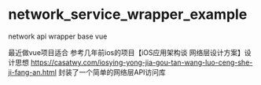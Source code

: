 # network_service_wrapper_example
network api wrapper base vue

最近做vue项目适合 参考几年前ios的项目【iOS应用架构谈 网络层设计方案】设计思想
https://casatwy.com/iosying-yong-jia-gou-tan-wang-luo-ceng-she-ji-fang-an.html
封装了一个简单的网络层API访问库
